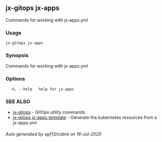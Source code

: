 ## jx-gitops jx-apps

Commands for working with jx-apps.yml

### Usage

```
jx-gitops jx-apps
```

### Synopsis

Commands for working with jx-apps.yml

### Options

```
  -h, --help   help for jx-apps
```

### SEE ALSO

* [jx-gitops](jx-gitops.md)	 - GitOps utility commands
* [jx-gitops jx-apps template](jx-gitops_jx-apps_template.md)	 - Generate the kubernetes resources from a jx-apps.yml

###### Auto generated by spf13/cobra on 16-Jul-2020
